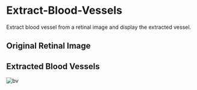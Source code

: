 # Extract-Blood-Vessels
Extract blood vessel from a retinal image and display the extracted vessel.

## Original Retinal Image


## Extracted Blood Vessels
![bv](https://user-images.githubusercontent.com/26629945/59031869-b24e9380-8886-11e9-894c-148cd11ba60f.JPG)
